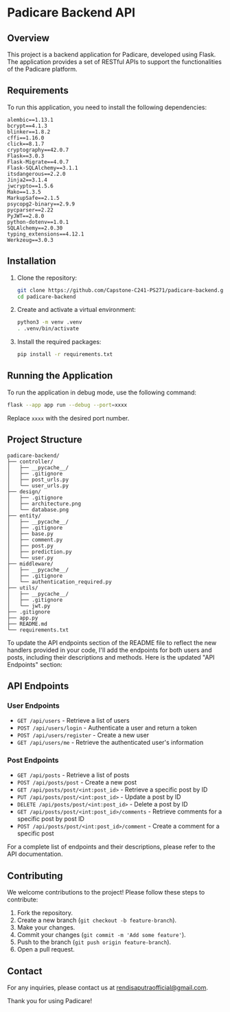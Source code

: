 # Padicare Backend API

## Overview

This project is a backend application for Padicare, developed using Flask. The application provides a set of RESTful APIs to support the functionalities of the Padicare platform.

## Requirements

To run this application, you need to install the following dependencies:

```plaintext
alembic==1.13.1
bcrypt==4.1.3
blinker==1.8.2
cffi==1.16.0
click==8.1.7
cryptography==42.0.7
Flask==3.0.3
Flask-Migrate==4.0.7
Flask-SQLAlchemy==3.1.1
itsdangerous==2.2.0
Jinja2==3.1.4
jwcrypto==1.5.6
Mako==1.3.5
MarkupSafe==2.1.5
psycopg2-binary==2.9.9
pycparser==2.22
PyJWT==2.8.0
python-dotenv==1.0.1
SQLAlchemy==2.0.30
typing_extensions==4.12.1
Werkzeug==3.0.3
```

## Installation

1. Clone the repository:

   ```bash
   git clone https://github.com/Capstone-C241-PS271/padicare-backend.git
   cd padicare-backend
   ```

2. Create and activate a virtual environment:

   ```bash
   python3 -m venv .venv
   . .venv/bin/activate
   ```

3. Install the required packages:
   ```bash
   pip install -r requirements.txt
   ```

## Running the Application

To run the application in debug mode, use the following command:

```bash
flask --app app run --debug --port=xxxx
```

Replace `xxxx` with the desired port number.

## Project Structure

```plaintext
padicare-backend/
├── controller/
│   ├── __pycache__/
│   ├── .gitignore
│   ├── post_urls.py
│   └── user_urls.py
├── design/
│   ├── .gitignore
│   ├── architecture.png
│   └── database.png
├── entity/
│   ├── __pycache__/
│   ├── .gitignore
│   ├── base.py
│   ├── comment.py
│   ├── post.py
│   ├── prediction.py
│   └── user.py
├── middleware/
│   ├── __pycache__/
│   ├── .gitignore
│   └── authentication_required.py
├── utils/
│   ├── __pycache__/
│   ├── .gitignore
│   └── jwt.py
├── .gitignore
├── app.py
├── README.md
└── requirements.txt
```

To update the API endpoints section of the README file to reflect the new handlers provided in your code, I'll add the endpoints for both users and posts, including their descriptions and methods. Here is the updated "API Endpoints" section:

## API Endpoints

### User Endpoints

- `GET /api/users` - Retrieve a list of users
- `POST /api/users/login` - Authenticate a user and return a token
- `POST /api/users/register` - Create a new user
- `GET /api/users/me` - Retrieve the authenticated user's information

### Post Endpoints

- `GET /api/posts` - Retrieve a list of posts
- `POST /api/posts/post` - Create a new post
- `GET /api/posts/post/<int:post_id>` - Retrieve a specific post by ID
- `PUT /api/posts/post/<int:post_id>` - Update a post by ID
- `DELETE /api/posts/post/<int:post_id>` - Delete a post by ID
- `GET /api/posts/post/<int:post_id>/comments` - Retrieve comments for a specific post by post ID
- `POST /api/posts/post/<int:post_id>/comment` - Create a comment for a specific post

For a complete list of endpoints and their descriptions, please refer to the API documentation.

## Contributing

We welcome contributions to the project! Please follow these steps to contribute:

1. Fork the repository.
2. Create a new branch (`git checkout -b feature-branch`).
3. Make your changes.
4. Commit your changes (`git commit -m 'Add some feature'`).
5. Push to the branch (`git push origin feature-branch`).
6. Open a pull request.

## Contact

For any inquiries, please contact us at rendisaputraofficial@gmail.com.

Thank you for using Padicare!
